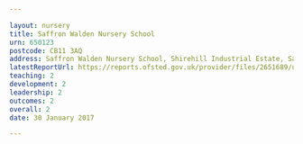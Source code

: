 ```yaml
---

layout: nursery
title: Saffron Walden Nursery School
urn: 650123
postcode: CB11 3AQ
address: Saffron Walden Nursery School, Shirehill Industrial Estate, Saffron Walden, Essex, CB11 3AQ
latestReportUrl: https://reports.ofsted.gov.uk/provider/files/2651689/urn/650123.pdf
teaching: 2
development: 2
leadership: 2
outcomes: 2
overall: 2
date: 30 January 2017

---
```

